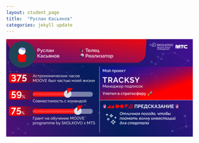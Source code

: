 ```yaml
---
layout: student_page
title:  "Руслан Касьянов"
categories: jekyll update
---
```

<img class="img-fluid" src="/img/posts/Руслан Касьянов.png" alt="moove-2">
